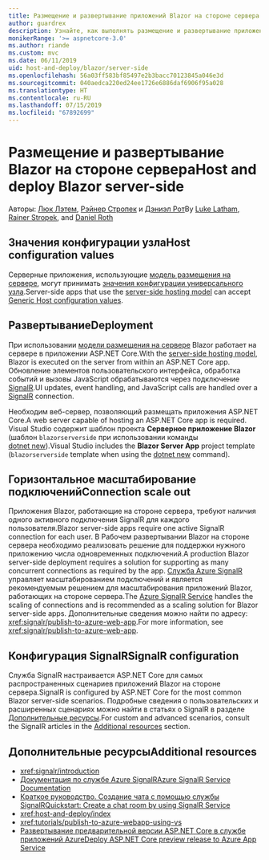 ```yaml
---
title: Размещение и развертывание приложений Blazor на стороне сервера с помощью ASP.NET Core
author: guardrex
description: Узнайте, как выполнять размещение и развертывание приложения Blazor на стороне сервера с помощью ASP.NET Core.
monikerRange: '>= aspnetcore-3.0'
ms.author: riande
ms.custom: mvc
ms.date: 06/11/2019
uid: host-and-deploy/blazor/server-side
ms.openlocfilehash: 56a03ff583bf85497e2b3bacc70123845a046e3d
ms.sourcegitcommit: 040aedca220ed24ee1726e6886daf6906f95a028
ms.translationtype: HT
ms.contentlocale: ru-RU
ms.lasthandoff: 07/15/2019
ms.locfileid: "67892699"
---
```

# <a name="host-and-deploy-blazor-server-side"></a><span data-ttu-id="17c91-103">Размещение и развертывание Blazor на стороне сервера</span><span class="sxs-lookup"><span data-stu-id="17c91-103">Host and deploy Blazor server-side</span></span>

<span data-ttu-id="17c91-104">Авторы: [Люк Лэтем](https://github.com/guardrex), [Рэйнер Стропек](https://www.timecockpit.com) и [Дэниэл Рот](https://github.com/danroth27)</span><span class="sxs-lookup"><span data-stu-id="17c91-104">By [Luke Latham](https://github.com/guardrex), [Rainer Stropek](https://www.timecockpit.com), and [Daniel Roth](https://github.com/danroth27)</span></span>

## <a name="host-configuration-values"></a><span data-ttu-id="17c91-105">Значения конфигурации узла</span><span class="sxs-lookup"><span data-stu-id="17c91-105">Host configuration values</span></span>

<span data-ttu-id="17c91-106">Серверные приложения, использующие [модель размещения на сервере](xref:blazor/hosting-models#server-side), могут принимать [значения конфигурации универсального узла](xref:fundamentals/host/generic-host#host-configuration).</span><span class="sxs-lookup"><span data-stu-id="17c91-106">Server-side apps that use the [server-side hosting model](xref:blazor/hosting-models#server-side) can accept [Generic Host configuration values](xref:fundamentals/host/generic-host#host-configuration).</span></span>

## <a name="deployment"></a><span data-ttu-id="17c91-107">Развертывание</span><span class="sxs-lookup"><span data-stu-id="17c91-107">Deployment</span></span>

<span data-ttu-id="17c91-108">При использовании [модели размещения на сервере](xref:blazor/hosting-models#server-side) Blazor работает на сервере в приложении ASP.NET Core.</span><span class="sxs-lookup"><span data-stu-id="17c91-108">With the [server-side hosting model](xref:blazor/hosting-models#server-side), Blazor is executed on the server from within an ASP.NET Core app.</span></span> <span data-ttu-id="17c91-109">Обновление элементов пользовательского интерфейса, обработка событий и вызовы JavaScript обрабатываются через подключение [SignalR](xref:signalr/introduction).</span><span class="sxs-lookup"><span data-stu-id="17c91-109">UI updates, event handling, and JavaScript calls are handled over a [SignalR](xref:signalr/introduction) connection.</span></span>

<span data-ttu-id="17c91-110">Необходим веб-сервер, позволяющий размещать приложения ASP.NET Core.</span><span class="sxs-lookup"><span data-stu-id="17c91-110">A web server capable of hosting an ASP.NET Core app is required.</span></span> <span data-ttu-id="17c91-111">Visual Studio содержит шаблон проекта **Серверное приложение Blazor** (шаблон `blazorserverside` при использовании команды [dotnet new](/dotnet/core/tools/dotnet-new)).</span><span class="sxs-lookup"><span data-stu-id="17c91-111">Visual Studio includes the **Blazor Server App** project template (`blazorserverside` template when using the [dotnet new](/dotnet/core/tools/dotnet-new) command).</span></span>

## <a name="connection-scale-out"></a><span data-ttu-id="17c91-112">Горизонтальное масштабирование подключений</span><span class="sxs-lookup"><span data-stu-id="17c91-112">Connection scale out</span></span>

<span data-ttu-id="17c91-113">Приложения Blazor, работающие на стороне сервера, требуют наличия одного активного подключения SignalR для каждого пользователя.</span><span class="sxs-lookup"><span data-stu-id="17c91-113">Blazor server-side apps require one active SignalR connection for each user.</span></span> <span data-ttu-id="17c91-114">В Рабочем развертывании Blazor на стороне сервера необходимо реализовать решение для поддержки нужного приложению числа одновременных подключений.</span><span class="sxs-lookup"><span data-stu-id="17c91-114">A production Blazor server-side deployment requires a solution for supporting as many concurrent connections as required by the app.</span></span> <span data-ttu-id="17c91-115">[Служба Azure SignalR](/azure/azure-signalr/) управляет масштабированием подключений и является рекомендуемым решением для масштабирования приложений Blazor, работающих на стороне сервера.</span><span class="sxs-lookup"><span data-stu-id="17c91-115">The [Azure SignalR Service](/azure/azure-signalr/) handles the scaling of connections and is recommended as a scaling solution for Blazor server-side apps.</span></span> <span data-ttu-id="17c91-116">Дополнительные сведения можно найти по адресу: <xref:signalr/publish-to-azure-web-app>.</span><span class="sxs-lookup"><span data-stu-id="17c91-116">For more information, see <xref:signalr/publish-to-azure-web-app>.</span></span>

## <a name="signalr-configuration"></a><span data-ttu-id="17c91-117">Конфигурация SignalR</span><span class="sxs-lookup"><span data-stu-id="17c91-117">SignalR configuration</span></span>

<span data-ttu-id="17c91-118">Служба SignalR настраивается ASP.NET Core для самых распространенных сценариев приложений Blazor на стороне сервера.</span><span class="sxs-lookup"><span data-stu-id="17c91-118">SignalR is configured by ASP.NET Core for the most common Blazor server-side scenarios.</span></span> <span data-ttu-id="17c91-119">Подробные сведения о пользовательских и расширенных сценариях можно найти в статьях о SignalR в разделе [Дополнительные ресурсы](#additional-resources).</span><span class="sxs-lookup"><span data-stu-id="17c91-119">For custom and advanced scenarios, consult the SignalR articles in the [Additional resources](#additional-resources) section.</span></span>

## <a name="additional-resources"></a><span data-ttu-id="17c91-120">Дополнительные ресурсы</span><span class="sxs-lookup"><span data-stu-id="17c91-120">Additional resources</span></span>

* <xref:signalr/introduction>
* [<span data-ttu-id="17c91-121">Документация по службе Azure SignalR</span><span class="sxs-lookup"><span data-stu-id="17c91-121">Azure SignalR Service Documentation</span></span>](/azure/azure-signalr/)
* [<span data-ttu-id="17c91-122">Краткое руководство. Создание чата с помощью службы SignalR</span><span class="sxs-lookup"><span data-stu-id="17c91-122">Quickstart: Create a chat room by using SignalR Service</span></span>](/azure/azure-signalr/signalr-quickstart-dotnet-core)
* <xref:host-and-deploy/index>
* <xref:tutorials/publish-to-azure-webapp-using-vs>
* [<span data-ttu-id="17c91-123">Развертывание предварительной версии ASP.NET Core в службе приложений Azure</span><span class="sxs-lookup"><span data-stu-id="17c91-123">Deploy ASP.NET Core preview release to Azure App Service</span></span>](xref:host-and-deploy/azure-apps/index#deploy-aspnet-core-preview-release-to-azure-app-service)
